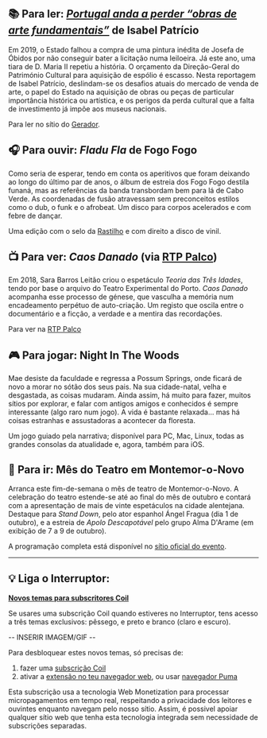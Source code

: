 ## 📚 Para ler: _[Portugal anda a perder “obras de arte fundamentais”](https://gerador.eu/portugal-anda-a-perder-obras-de-arte-fundamentais/)_ de Isabel Patrício

Em 2019, o Estado falhou a compra de uma pintura inédita de Josefa de Óbidos por não conseguir bater a licitação numa leiloeira. Já este ano, uma tiara de D. Maria II repetiu a história. O orçamento da Direção-Geral do Património Cultural para aquisição de espólio é escasso. Nesta reportagem de Isabel Patrício, deslindam-se os desafios atuais do mercado de venda de arte, o papel do Estado na aquisição de obras ou peças de particular importância histórica ou artística, e os perigos da perda cultural que a falta de investimento já impõe aos museus nacionais.

Para ler no sítio do [Gerador](https://gerador.eu/portugal-anda-a-perder-obras-de-arte-fundamentais/).

## 🎧 Para ouvir: _Fladu Fla_ de Fogo Fogo

Como seria de esperar, tendo em conta os aperitivos que foram deixando ao longo do último par de anos, o álbum de estreia dos Fogo Fogo destila funaná, mas as referências da banda transbordam bem para lá de Cabo Verde. As coordenadas de fusão atravessam sem preconceitos estilos como o dub, o funk e o afrobeat. Um disco para corpos acelerados e com febre de dançar.

Uma edição com o selo da [Rastilho](https://rastilho.bandcamp.com/album/fladu-fla) e com direito a disco de vinil.

## 📺 Para ver: _Caos Danado_ (via [RTP Palco](https://www.rtp.pt/play/palco/p7627/caos-danado))

Em 2018, Sara Barros Leitão criou o espetáculo _Teoria das Três Idades_, tendo por base o arquivo do Teatro Experimental do Porto. _Caos Danado_ acompanha esse processo de génese, que vasculha a memória num encadeamento perpétuo de auto-criação. Um registo que oscila entre o documentário e a ficção, a verdade e a mentira das recordações.

Para ver na [RTP Palco](https://www.rtp.pt/play/palco/p7627/caos-danado)

## 🎮 Para jogar: Night In The Woods

Mae desiste da faculdade e regressa a Possum Springs, onde ficará de novo a morar no sótão dos seus pais. Na sua cidade-natal, velha e desgastada, as coisas mudaram. Ainda assim, há muito para fazer, muitos sítios por explorar, e falar com antigos amigos e conhecidos é sempre interessante (algo raro num jogo). A vida é bastante relaxada... mas há coisas estranhas e assustadoras a acontecer da floresta.

Um jogo guiado pela narrativa; disponível para PC, Mac, Linux, todas as grandes consolas da atualidade e, agora, também para iOS.

## 🎡 Para ir: Mês do Teatro em Montemor-o-Novo

Arranca este fim-de-semana o mês de teatro de Montemor-o-Novo. A celebração do teatro estende-se até ao final do mês de outubro e contará com a apresentação de mais de vinte espetáculos na cidade alentejana. Destaque para _Stand Down_, pelo ator espanhol Ángel Fragua (dia 1 de outubro), e a estreia de _Apolo Descapotável_ pelo grupo Alma D'Arame (em exibição de 7 a 9 de outubro).

A programação completa está disponível no [sítio oficial do evento](https://teatro.cm-montemornovo.pt/).

---

## 💡 Liga o Interruptor:

**[Novos temas para subscritores Coil](https://tech.interruptor.pt/blog/bonus-themes)**

Se usares uma subscrição Coil quando estiveres no Interruptor, tens acesso a três temas exclusivos: pêssego, e preto e branco (claro e escuro).

-- INSERIR IMAGEM/GIF --

Para desbloquear estes novos temas, só precisas de:

1. fazer uma [subscrição Coil](https://coil.com/)
2. ativar a [extensão no teu navegador web](https://help.coil.com/docs/membership/coil-extension/), ou usar [navegador Puma](https://www.pumabrowser.com/)

Esta subscrição usa a tecnologia Web Monetization para processar micropagamentos em tempo real, respeitando a privacidade dos leitores e ouvintes enquanto navegam pelo nosso sítio. Assim, é possivel apoiar qualquer sítio web que tenha esta tecnologia integrada sem necessidade de subscrições separadas.
